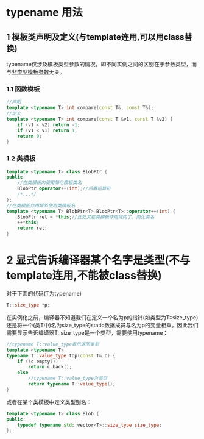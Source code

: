 # typename 用法
## 1 模板类声明及定义(与template连用,可以用class替换)
typename仅涉及模板类型参数的情况，即不同实例之间的区别在于参数类型，而与[非类型模板参数](16_模板与泛型编程.md#1.1-函数模板)无关。
### 1.1 函数模板
```cpp
//声明
template <typename T> int compare(const T&, const T&);
//定义
template <typename T> int compare(const T &v1, const T &v2) {
    if (v1 < v2) return -1;
    if (v1 < v1) return 1;
    return 0;
}
```
### 1.2 类模板
```cpp
template <typename T> class BlobPtr {
public:
    //在类模板内使用简化模板类名
    BlobPtr operator++(int);//后置运算符
    /*...*/
};
//在类模板作用域外使用类模板名
template <typename T> BlobPtr<T> BlobPtr<T>::operator++(int) {
    BlobPtr ret = *this;//此处又在类模板作用域内了，简化类名
    ++*this;
    return ret;
}
```

# 2 显式告诉编译器某个名字是类型(不与template连用,不能被class替换)
对于下面的代码(T为typename)
```cpp
T::size_type *p;
```
在实例化之前，编译器不知道我们在定义一个名为p的指针(如类型为T::size_type)还是将一个(类T中)名为size_type的static数据成员与名为p的变量相乘。因此我们需要显示告诉编译器T::size_type是一个类型，需要使用typename：
```cpp
//typename T::value_type表示返回类型
template <typename T>
typename T::value_type top(const T& c) {
    if (!c.empty())
        return c.back();
    else
        //typename T::value_type为类型
        return typename T::value_type();
}
```
或者在某个类模板中定义类型别名：
```cpp
template <typename T> class Blob {
public:
    typedef typename std::vector<T>::size_type size_type;
};
```